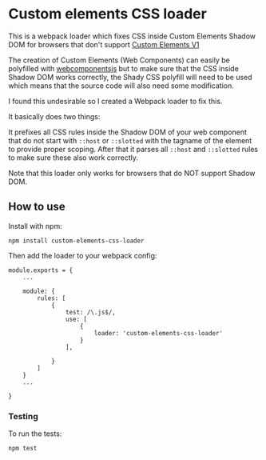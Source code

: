 # Custom elements CSS loader

This is a webpack loader which fixes CSS inside Custom Elements Shadow
DOM for browsers that don't support
[Custom Elements V1](https://caniuse.com/#feat=custom-elementsv1)

The creation of Custom Elements (Web Components) can easily be polyfilled
with [webcomponentsjs](https://github.com/webcomponents/webcomponentsjs)
but to make sure that the CSS inside Shadow DOM
works correctly, the Shady CSS polyfill will need to be used which means
that the source code will also need some modification.

I found this undesirable so I created a Webpack loader to fix this.

It basically does two things:

It prefixes all CSS rules inside the Shadow DOM of your web component
that do not start with `::host` or `::slotted` with the tagname of the
element to provide proper scoping.
After that it parses all `::host` and `::slotted` rules to make sure
these also work correctly.

Note that this loader only works for browsers that do NOT support Shadow
DOM.

## How to use
Install with npm:

`npm install custom-elements-css-loader`

Then add the loader to your webpack config:

```
module.exports = {
    ...

    module: {
        rules: [
            {
                test: /\.js$/,
                use: [
                    {
                        loader: 'custom-elements-css-loader'
                    }
                ],

            }
        ]
    }
    ...

}
```

### Testing
To run the tests:

`npm test`


